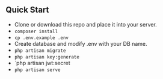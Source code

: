 ## Quick Start
- Clone or download this repo and place it into your server.
- `composer install `
- `cp .env.example .env `
- Create database and modify .env with your DB name.
- `php artisan migrate `
- `php artisan key:generate `
- `php artisan jwt:secret
- `php artisan serve `
<br/>
<br/><br/>
